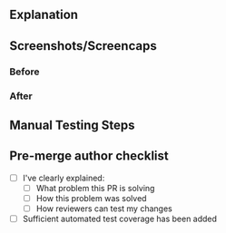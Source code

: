 ## Explanation

<!--
Please Take a moment to answer these questions so that reviewers have the information they need to properly understand your changes:

* What is the current state of things and why does it need to change?
* What is the solution your changes offer and how does it work?

Are there any issues or tickets reviewers can check for more information? e.g Trello url?

* Fixes: [trello link]
* See: [trello link]
-->

## Screenshots/Screencaps

<!-- If you're making a change to the UI, make sure to capture a screenshot or a short video showing off your work! -->

### Before

<!-- How did the UI you changed look before your changes? Drag your file(s) below this line: -->

### After

<!-- How does it look now? Drag your file(s) below this line: -->

## Manual Testing Steps

<!--
How should reviewers and QA manually test your changes? For instance:

- Go to this screen
- Do this
- Then do this
-->

## Pre-merge author checklist

- [ ] I've clearly explained:
  - [ ] What problem this PR is solving
  - [ ] How this problem was solved
  - [ ] How reviewers can test my changes
- [ ] Sufficient automated test coverage has been added